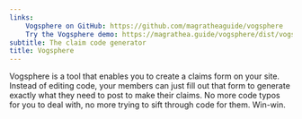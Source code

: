 ```yaml
---
links:
    Vogsphere on GitHub: https://github.com/magratheaguide/vogsphere
    Try the Vogsphere demo: https://magrathea.guide/vogsphere/dist/vogsphere.html
subtitle: The claim code generator
title: Vogsphere
---
```


Vogsphere is a tool that enables you to create a claims form on your site. Instead of editing code, your members can just fill out that form to generate exactly what they need to post to make their claims. No more code typos for you to deal with, no more trying to sift through code for them. Win-win.

